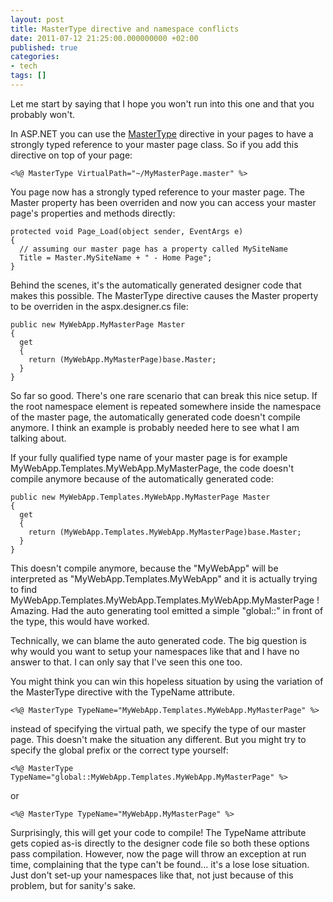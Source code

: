 ```yaml
---
layout: post
title: MasterType directive and namespace conflicts
date: 2011-07-12 21:25:00.000000000 +02:00
published: true
categories:
- tech
tags: []
---
```


Let me start by saying that I hope you won't run into this one and that you probably won't.

In ASP.NET you can use the <a href="http://msdn.microsoft.com/en-us/library/ms228274.aspx" target="_blank">MasterType</a> directive in your pages to have a strongly typed reference to your master page class. So if you add this directive on top of your page:

```
<%@ MasterType VirtualPath="~/MyMasterPage.master" %>
```

You page now has a strongly typed reference to your master page. The Master property has been overriden and now you can access your master page's properties and methods directly:

```
protected void Page_Load(object sender, EventArgs e)
{
  // assuming our master page has a property called MySiteName
  Title = Master.MySiteName + " - Home Page";
}
```

Behind the scenes, it's the automatically generated designer code that makes this possible. The MasterType directive causes the Master property to be overriden in the aspx.designer.cs file:

```
public new MyWebApp.MyMasterPage Master
{
  get
  {
    return (MyWebApp.MyMasterPage)base.Master;
  }
}
```

So far so good. There's one rare scenario that can break this nice setup. If the root namespace element is repeated somewhere inside the namespace of the master page, the automatically generated code doesn't compile anymore. I think an example is probably needed here to see what I am talking about.

If your fully qualified type name of your master page is for example MyWebApp.Templates.MyWebApp.MyMasterPage, the code doesn't compile anymore because of the automatically generated code:

```
public new MyWebApp.Templates.MyWebApp.MyMasterPage Master
{
  get
  {
    return (MyWebApp.Templates.MyWebApp.MyMasterPage)base.Master;
  }
}
```

This doesn't compile anymore, because the "MyWebApp" will be interpreted as "MyWebApp.Templates.MyWebApp" and it is actually trying to find MyWebApp.Templates.MyWebApp.Templates.MyWebApp.MyMasterPage ! Amazing. Had the auto generating tool emitted a simple "global::" in front of the type, this would have worked.

Technically, we can blame the auto generated code. The big question is why would you want to setup your namespaces like that and I have no answer to that. I can only say that I've seen this one too.

You might think you can win this hopeless situation by using the variation of the MasterType directive with the TypeName attribute.

```
<%@ MasterType TypeName="MyWebApp.Templates.MyWebApp.MyMasterPage" %>
```

instead of specifying the virtual path, we specify the type of our master page. This doesn't make the situation any different. But you might try to specify the global prefix or the correct type yourself:

```
<%@ MasterType TypeName="global::MyWebApp.Templates.MyWebApp.MyMasterPage" %>
```

or

```
<%@ MasterType TypeName="MyWebApp.MyMasterPage" %>
```

Surprisingly, this will get your code to compile! The TypeName attribute gets copied as-is directly to the designer code file so both these options pass compilation. However, now the page will throw an exception at run time, complaining that the type can't be found... it's a lose lose situation. Just don't set-up your namespaces like that, not just because of this problem, but for sanity's sake.
